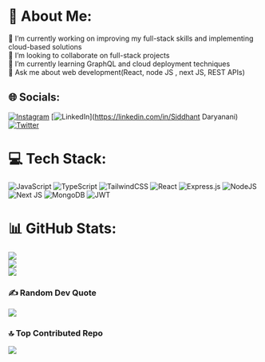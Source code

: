 # 💫 About Me:
🔭 I’m currently working on improving my full-stack skills and implementing cloud-based solutions<br>👯 I’m looking to collaborate on full-stack projects<br>🌱 I’m currently learning  GraphQL and cloud deployment techniques<br> 💬 Ask me about web development(React, node JS , next JS, REST APIs)<br>


## 🌐 Socials:
[![Instagram](https://img.shields.io/badge/Instagram-%23E4405F.svg?logo=Instagram&logoColor=white)](https://instagram.com/siidddhant) [![LinkedIn](https://img.shields.io/badge/LinkedIn-%230077B5.svg?logo=linkedin&logoColor=white)](https://linkedin.com/in/Siddhant Daryanani) [![Twitter](https://img.shields.io/badge/Twitter-%231DA1F2.svg?logo=Twitter&logoColor=white)](https://twitter.com/siddup) 

# 💻 Tech Stack:
![JavaScript](https://img.shields.io/badge/javascript-%23323330.svg?style=for-the-badge&logo=javascript&logoColor=%23F7DF1E) ![TypeScript](https://img.shields.io/badge/typescript-%23007ACC.svg?style=for-the-badge&logo=typescript&logoColor=white) ![TailwindCSS](https://img.shields.io/badge/tailwindcss-%2338B2AC.svg?style=for-the-badge&logo=tailwind-css&logoColor=white) ![React](https://img.shields.io/badge/react-%2320232a.svg?style=for-the-badge&logo=react&logoColor=%2361DAFB) ![Express.js](https://img.shields.io/badge/express.js-%23404d59.svg?style=for-the-badge&logo=express&logoColor=%2361DAFB) ![NodeJS](https://img.shields.io/badge/node.js-6DA55F?style=for-the-badge&logo=node.js&logoColor=white) ![Next JS](https://img.shields.io/badge/Next-black?style=for-the-badge&logo=next.js&logoColor=white) ![MongoDB](https://img.shields.io/badge/MongoDB-%234ea94b.svg?style=for-the-badge&logo=mongodb&logoColor=white) ![JWT](https://img.shields.io/badge/JWT-black?style=for-the-badge&logo=JSON%20web%20tokens)
# 📊 GitHub Stats:
![](https://github-readme-stats.vercel.app/api?username=sid12701&theme=blue-green&hide_border=false&include_all_commits=false&count_private=false)<br/>
![](https://github-readme-streak-stats.herokuapp.com/?user=sid12701&theme=blue-green&hide_border=false)<br/>
![](https://github-readme-stats.vercel.app/api/top-langs/?username=sid12701&theme=blue-green&hide_border=false&include_all_commits=false&count_private=false&layout=compact)

### ✍️ Random Dev Quote
![](https://quotes-github-readme.vercel.app/api?type=horizontal&theme=gruvbox)

### 🔝 Top Contributed Repo
![](https://github-contributor-stats.vercel.app/api?username=sid12701&limit=5&theme=matrix&combine_all_yearly_contributions=true)

<!-- Proudly created with GPRM ( https://gprm.itsvg.in ) -->
